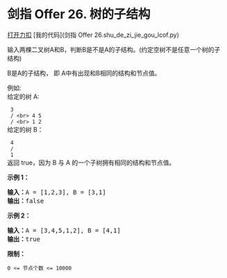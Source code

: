 # 剑指 Offer 26. 树的子结构

[打开力扣](https://leetcode.cn/problems/shu-de-zi-jie-gou-lcof) [我的代码](剑指 Offer 26.shu_de_zi_jie_gou_lcof.py)

输入两棵二叉树A和B，判断B是不是A的子结构。(约定空树不是任意一个树的子结构)

B是A的子结构， 即 A中有出现和B相同的结构和节点值。

例如:<br>
给定的树 A:

<code>  3<br>
  / \<br>
 4  5<br>
 / \<br>
1  2</code><br>
给定的树 B：

<code> 4<br>
 /<br>
1</code><br>
返回 true，因为 B 与 A 的一个子树拥有相同的结构和节点值。

<strong>示例 1：</strong>

<pre><strong>输入：</strong>A = [1,2,3], B = [3,1]
<strong>输出：</strong>false
</pre>

<strong>示例 2：</strong>

<pre><strong>输入：</strong>A = [3,4,5,1,2], B = [4,1]
<strong>输出：</strong>true</pre>

<strong>限制：</strong>

<code>0 <= 节点个数 <= 10000</code>
